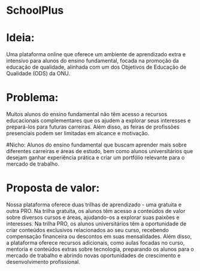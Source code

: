 # SchoolPlus
# Ideia:
  Uma plataforma online que oferece um ambiente de aprendizado extra e intensivo para alunos do ensino fundamental, focada na promoção da educação de qualidade, alinhada com um dos Objetivos de Educação de Qualidade (ODS) da ONU.

# Problema: 
  Muitos alunos do ensino fundamental não têm acesso a recursos educacionais complementares que os ajudem a explorar seus interesses e prepará-los para futuras carreiras. Além disso, as feiras de profissões     presenciais podem ser limitadas em alcance e motivação.

#Nicho:
  Alunos do ensino fundamental que buscam aprender mais sobre diferentes carreiras e áreas de estudo, bem como alunos universitários que desejam ganhar experiência prática e criar um portfólio relevante para o mercado de trabalho.

# Proposta de valor: 
  Nossa plataforma oferece duas trilhas de aprendizado - uma gratuita e outra PRO. Na trilha gratuita, os alunos têm acesso a conteúdos de valor sobre diversos cursos e áreas, ajudando-os a explorar suas paixões e interesses. Na trilha PRO, os alunos universitários têm a oportunidade de criar conteúdos exclusivos relacionados ao seu curso, recebendo compensação financeira ou descontos em suas mensalidades. Além disso, a plataforma oferece recursos adicionais, como aulas focadas no curso, mentoria e conteúdos extras sobre tecnologia, preparando os alunos para o mercado de trabalho e abrindo novas oportunidades de crescimento e desenvolvimento profissional.
